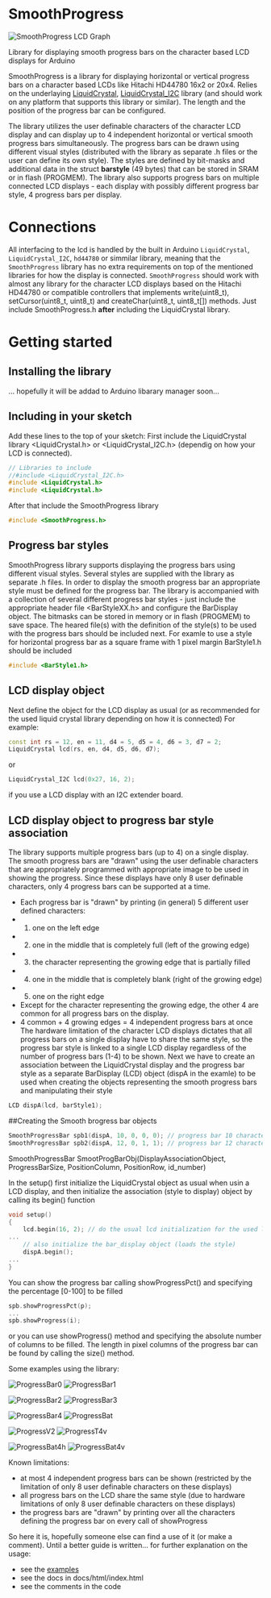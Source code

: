 # SmoothProgress

![SmoothProgress LCD Graph](extras/SmoothProgressLogoS.png)

Library for displaying smooth progress bars on the character based LCD displays for Arduino

SmoothProgress is a library for displaying horizontal or vertical progress bars on a character based LCDs like Hitachi HD44780 16x2 or 20x4.
Relies on the underlaying [LiquidCrystal](https://www.arduino.cc/en/Reference/LiquidCrystal), [LiquidCrystal_I2C](https://www.arduino.cc/reference/en/libraries/liquidcrystal-i2c/) library (and should work on any platform that supports this library or similar).
The length and the position of the progress bar can be configured. 

The library utilizes the user definable characters of the character LCD display and can display up to 4 independent horizontal or vertical smooth progress bars simultaneously. The progress bars can be drawn using different visual styles (distributed with the library as separate .h files or the user can define its own style). The styles are defined by bit-masks and additional data in the struct **barstyle** (49 bytes) that can be stored in SRAM or in flash (PROGMEM).
The library also supports progress bars on multiple connected LCD displays - each display with possibly different progress bar style, 4 progress bars per display.

# Connections
All interfacing to the lcd is handled by the built in Arduino `LiquidCrystal`, `LiquidCrystal_I2C`, `hd44780` or simmilar library, meaning that the `SmoothProgress` library has no extra requirements on top of the mentioned libraries for how the display is connected. `SmoothProgress` should work with almost any library for the character LCD displays based on the Hitachi HD44780 or compatible controllers that implements write(uint8_t), setCursor(uint8_t, uint8_t) and createChar(uint8_t, uint8_t[]) methods. Just include SmoothProgress.h **after** including the LiquidCrystal library.

# Getting started
## Installing the library
... hopefully it will be addad to Arduino libarary manager soon...

## Including in your sketch
Add these lines to the top of your sketch:
First include the LiquidCrystal library <LiquidCrystal.h> or <LiquidCrystal_I2C.h> (dependig on how your LCD is connected). 

```c++
// Libraries to include
//#include <LiquidCrystal_I2C.h> 
#include <LiquidCrystal.h> 
#include <LiquidCrystal.h>
```

After that include the SmoothProgress library
```c++
#include <SmoothProgress.h>
```

## Progress bar styles
SmoothProgress library supports displaying the progress bars using different visual styles. Several styles are supplied with the library as separate .h files.
In order to display the smooth progress bar an appropriate style must be defined for the progress bar. 
The library is accompanied with a collection of several different progress bar styles - just include the appropriate header file <BarStyleXX.h> and configure the BarDisplay object. The bitmasks can be stored in memory or in flash (PROGMEM) to save space.
The heared file(s) with the definition of the style(s) to be used with the progress bars should be included next.
For examle to use a style for horizontal progress bar as a square frame with 1 pixel margin BarStyle1.h should be included

```c++
#include <BarStyle1.h>
```

## LCD display object
Next define the  object for the LCD display as usual (or as recommended for the used liquid crystal library depending on how it is connected)
For example:

```c++
const int rs = 12, en = 11, d4 = 5, d5 = 4, d6 = 3, d7 = 2;
LiquidCrystal lcd(rs, en, d4, d5, d6, d7);
```

or

```c++
LiquidCrystal_I2C lcd(0x27, 16, 2);  
```

if you use a LCD display with an I2C extender board.

## LCD **display object** to progress bar **style** association
The library supports multiple progress bars (up to 4) on a single display.
The smooth progress bars are "drawn" using the user definable characters that are appropriately programmed with appropriate image to be used in showing the progress.
Since these displays have only 8 user definable characters, only 4 progress bars can be supported at a time.
 * Each progress bar is "drawn" by printing (in general) 5 different user defined characters:
 *   1. one on the left edge  
 *   2. one in the middle that is completely full (left of the growing edge) 
 *   3. the character representing the growing edge that is partially filled
 *   4. one in the middle that is completely blank (right of the growing edge) 
 *   5. one on the right edge  
 * Except for the character representing the growing edge, the other 4 are common for all progress bars on the display.
 * 4 common + 4 growing edges = 4 independent progress bars at once
The hardware limitation of the character LCD displays dictates that all progress bars on a single display have to share the same style, so the progress bar style is linked to a single LCD display regardless of the number of progress bars (1-4) to be shown.
Next we have to create an association  between the LiquidCrystal display and the progress bar style as a separate BarDisplay (LCD) object (dispA in the examle) to be used when creating the  objects representing the smooth progress bars and manipulating their style

```c++
LCD dispA(lcd, barStyle1);
```

##Creating the Smooth brogress bar objects

```c++
SmoothProgressBar spb1(dispA, 10, 0, 0, 0); // progress bar 10 characters wide, at 0-th row, 0-th column, as progress bar 0
SmoothProgressBar spb2(dispA, 12, 0, 1, 1); // progress bar 12 characters wide, at 1-th row, 0-th column, as progress bar 1
```

SmoothProgressBar SmootProgBarObj(DisplayAssociationObject, ProgressBarSize, PositionColumn, PositionRow, id_number)

In the setup() first initialize the LiquidCrystal object as usual when usin a LCD display, and then initialize the association (style to display) object by calling its begin() function

```c++
void setup()
{
    lcd.begin(16, 2); // do the usual lcd initialization for the used liquid crystal library
...
    // also initialize the bar_display object (loads the style)
    dispA.begin();
...
}
```

You can show the progress bar calling showProgressPct() and specifying the percentage [0-100] to be filled 

```c++
spb.showProgressPct(p);
...
spb.showProgress(i);
```

or you can use showProgress() method and specifying the absolute number of columns to be filled. 
The length in pixel columns of the progress bar can be found by calling the size() method.

Some examples using the library:

![ProgressBar0](extras/spb2s0.png) ![ProgressBar1](extras/spb2s1.png)

![ProgressBar2](extras/spb2s2.png) ![ProgressBar3](extras/spb2s3.png)

![ProgressBar4](extras/spb2s4.png) ![ProgressBat](extras/BatteryGauge_6.jpg)

![ProgressV2](extras/v2.png) ![ProgressT4v](extras/T4v.png)

![ProgressBat4h](extras/Bat4h.png) ![ProgressBat4v](extras/Bat4v.png)


Known limitations:
 - at most 4 independent progress bars can be shown (restricted by the limitation of only 8 user definable characters on these displays)
 - all progress bars on the LCD share the same style (due to hardware limitations of only 8 user definable characters on these displays)
 - the progress bars are "drawn" by printing over all the characters defining the progress bar on every call of showProgress

So here it is, hopefully someone else can find a use of it (or make a comment).
Until a better guide is written...
for further explanation on the usage:
- see the [examples](examples) 
- see the docs in docs/html/index.html
- see the comments in the code

